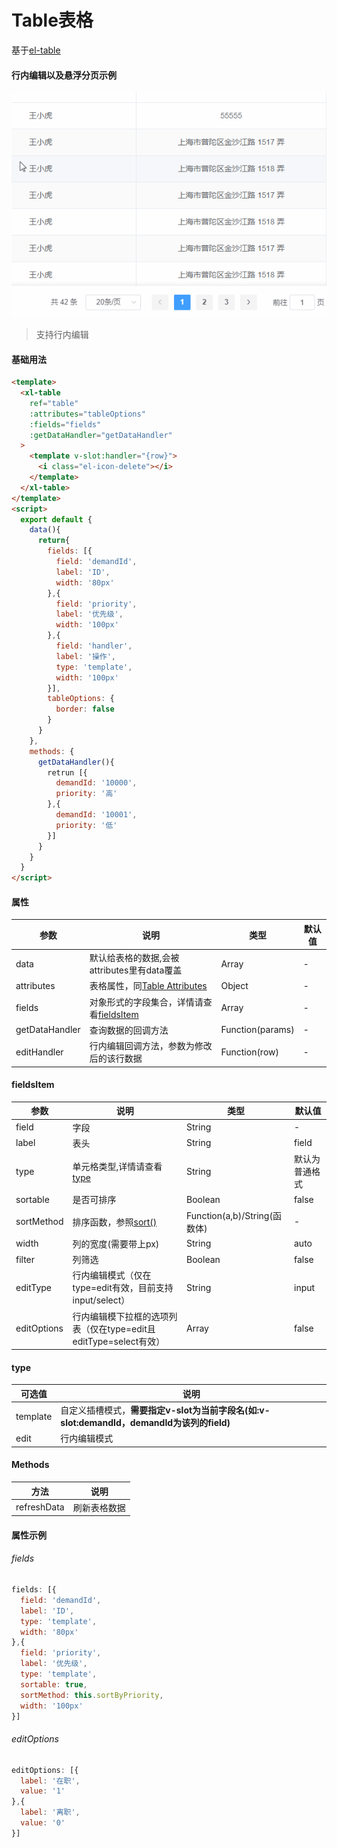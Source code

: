 # Table表格
基于[el-table](https://element.eleme.cn/#/zh-CN/component/table)
#### 行内编辑以及悬浮分页示例  

<img src="../static/img/xilan/行内编辑悬浮分页.gif">  

>支持行内编辑
#### 基础用法
``` html
<template>
  <xl-table
    ref="table"
    :attributes="tableOptions"
    :fields="fields"
    :getDataHandler="getDataHandler"
  >
    <template v-slot:handler="{row}">
      <i class="el-icon-delete"></i>
    </template>
  </xl-table>
</template>
<script>
  export default {
    data(){
      return{
        fields: [{
          field: 'demandId',
          label: 'ID',
          width: '80px'
        },{
          field: 'priority',
          label: '优先级',
          width: '100px'
        },{
          field: 'handler',
          label: '操作',
          type: 'template',
          width: '100px'
        }],
        tableOptions: {
          border: false
        }
      }
    },
    methods: {
      getDataHandler(){
        retrun [{
          demandId: '10000',
          priority: '高'
        },{
          demandId: '10001',
          priority: '低'
        }]
      }
    }
  }
</script>
```
#### 属性  
| 参数  | 说明    | 类型 |  默认值 |
| ---- |  ----  | ----  | ----  |
| data  | 默认给表格的数据,会被attributes里有data覆盖  | Array  | - |
| attributes  | 表格属性，同[Table Attributes](https://element.eleme.cn/#/zh-CN/component/table) | Object |  - |
| fields  | 对象形式的字段集合，详情请查看[fieldsItem](/doc/table?id=fieldsItem)  | Array | - |
| getDataHandler  | 查询数据的回调方法   | Function(params) | - |
| editHandler  | 行内编辑回调方法，参数为修改后的该行数据  | Function(row)  | - |  
  
#### fieldsItem  
| 参数  | 说明   | 类型 |  默认值 |
| ---- |  ----  | ----  | ----  |
| field | 字段 | String | - |
| label | 表头 | String | field |
| type | 单元格类型,详情请查看[type](/doc/table?id=type)| String | 默认为普通格式 |
| sortable | 是否可排序 | Boolean | false |
| sortMethod | 排序函数，参照[sort()](https://www.w3school.com.cn/js/jsref_sort.asp) | Function(a,b)/String(函数体) | - |
| width | 列的宽度(需要带上px) | String | auto |
| filter | 列筛选 | Boolean | false |
| editType | 行内编辑模式（仅在type=edit有效，目前支持input/select） | String | input |
| editOptions | 行内编辑模下拉框的选项列表（仅在type=edit且editType=select有效） | Array | false |

#### type  
| 可选值 | 说明   |
| ---- |  ----  |
| template |  自定义插槽模式，__需要指定v-slot为当前字段名(如:v-slot:demandId，demandId为该列的field)__  |
| edit |  行内编辑模式  |

#### Methods 
| 方法 | 说明   |
| --- | --- |
| refreshData |  刷新表格数据  |

#### 属性示例 
###### fields
```js
fields: [{
  field: 'demandId',
  label: 'ID',
  type: 'template',
  width: '80px'
},{
  field: 'priority',
  label: '优先级',
  type: 'template',
  sortable: true,
  sortMethod: this.sortByPriority,
  width: '100px'
}]
```
###### editOptions
```js
editOptions: [{
  label: '在职',
  value: '1'
},{
  label: '离职',
  value: '0'
}]
```

